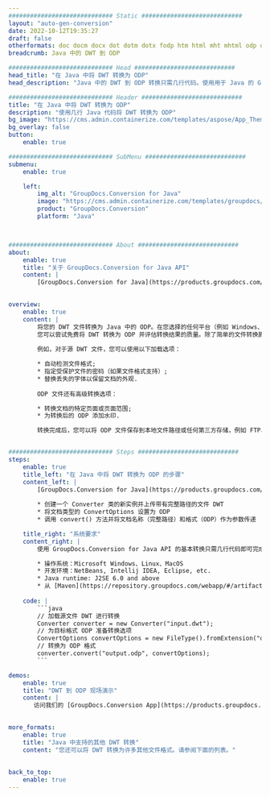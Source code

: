 ```yaml
---
############################# Static ############################
layout: "auto-gen-conversion"
date: 2022-10-12T19:35:27
draft: false
otherformats: doc docm docx dot dotm dotx fodp htm html mht mhtml odp odt otp pot potm potx pps ppsm ppsx ppt pptm pptx rtf
breadcrumb: Java 中的 DWT 到 ODP

############################# Head ############################
head_title: "在 Java 中将 DWT 转换为 ODP"
head_description: "Java 中的 DWT 到 ODP 转换只需几行代码。使用用于 Java 的 GroupDocs 文档转换 API 转换 160 多种文件格式"

############################# Header ############################
title: "在 Java 中将 DWT 转换为 ODP"
description: "使用几行 Java 代码将 DWT 转换为 ODP"
bg_image: "https://cms.admin.containerize.com/templates/aspose/App_Themes/V3/images/bg/header1.png"
bg_overlay: false
button:
    enable: true

############################# SubMenu ############################
submenu:
    enable: true

    left:
        img_alt: "GroupDocs.Conversion for Java"
        image: "https://cms.admin.containerize.com/templates/groupdocs/images/product-logos/90x90-noborder/groupdocs-conversion-java.png"
        product: "GroupDocs.Conversion"
        platform: "Java"



############################# About ############################
about:
    enable: true
    title: "关于 GroupDocs.Conversion for Java API"
    content: |
        [GroupDocs.Conversion for Java](https://products.groupdocs.com/conversion/java/) 是一种高级文件格式转换 API，用于在 Microsoft Office、OpenDocument、PDF、HTML、电子邮件、CAD 等流行图像和文档格式之间进行转换。只需几行代码即可完成更多工作。本机 API 会自动检测原始文档的格式，并提供许多选项来自定义转换后的文档。除了从文档中提取信息的功能外，它还默认支持将转换结果缓存到本地磁盘。但是，任何类型的缓存存储都可以通过实施适当的接口来支持 - Amazon S3、Dropbox、Google Drive、Windows Azure、Reddis 或任何其他接口。
    

overview:
    enable: true
    content: |
        将您的 DWT 文件转换为 Java 中的 ODP。在您选择的任何平台（例如 Windows、Linux、macOS）上，只需几行 Java 代码。
        您可以尝试免费将 DWT 转换为 ODP 并评估转换结果的质量。除了简单的文件转换脚本外，您还可以尝试更复杂的选项来加载 DWT 源文件并存储 ODP 输出。 
        
        例如，对于源 DWT 文件，您可以使用以下加载选项：

        * 自动检测文件格式;
        * 指定受保护文件的密码（如果文件格式支持）;
        * 替换丢失的字体以保留文档的外观.
        
        ODP 文件还有高级转换选项：

        * 转换文档的特定页面或页面范围;
        * 为转换后的 ODP 添加水印.

        转换完成后，您可以将 ODP 文件保存到本地文件路径或任何第三方存储，例如 FTP、Amazon S3、Google Drive、Dropbox 等。请注意 - 转换 DWT到 ODP，您不需要安装任何额外的软件，例如 MS Office、Open Office、Adobe Acrobat Reader 等。


############################# Steps ############################
steps:
    enable: true
    title_left: "在 Java 中将 DWT 转换为 ODP 的步骤"
    content_left: |
        [GroupDocs.Conversion for Java](https://products.groupdocs.com/conversion/java/) 允许开发人员使用几行代码轻松地将 DWT 文件转换为 ODP。
        
        * 创建一个 Converter 类的新实例并上传带有完整路径的文件 DWT
        * 将文档类型的 ConvertOptions 设置为 ODP
        * 调用 convert() 方法并将文档名称（完整路径）和格式（ODP）作为参数传递

    title_right: "系统要求"
    content_right: |
        使用 GroupDocs.Conversion for Java API 的基本转换只需几行代码即可完成。所有主要平台和操作系统都支持我们的 API。在执行以下代码之前，请确保您的系统上安装了以下先决条件。

        * 操作系统：Microsoft Windows、Linux、MacOS
        * 开发环境：NetBeans, Intellij IDEA, Eclipse, etc.
        * Java runtime: J2SE 6.0 and above
        * 从 [Maven](https://repository.groupdocs.com/webapp/#/artifacts/browse/tree/General/repo/com/groupdocs/groupdocs-conversion) 获取最新的 GroupDocs.Conversion for Java
         
    code: |
        ```java    
        // 加载源文件 DWT 进行转换
        Converter converter = new Converter("input.dwt");
        // 为目标格式 ODP 准备转换选项
        ConvertOptions convertOptions = new FileType().fromExtension("odp").getConvertOptions();
        // 转换为 ODP 格式
        converter.convert("output.odp", convertOptions);
        ```

demos:
    enable: true
    title: "DWT 到 ODP 现场演示"
    content: |
       访问我们的 [GroupDocs.Conversion App](https://products.groupdocs.app/conversion/family) 网站并立即尝试 DWT 到 ODP 转换。免费演示具有以下好处
          

more_formats:
    enable: true
    title: "Java 中支持的其他 DWT 转换"
    content: "您还可以将 DWT 转换为许多其他文件格式。请参阅下面的列表。"
       
       
back_to_top:
    enable: true
---
```


